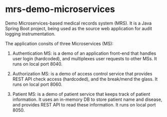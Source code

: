 # mrs-demo-microservices
Demo Microservices-based medical records system (MRS). It is a Java Spring Boot project, being used as the source web application for audit logging instrumentation.

The application consits of three Microservices (MS):
1. Authentication MS: is a demo of an application front-end that handles user login (hardcoded), and multiplexes user requests to other MSs. It runs on local port 8040.

2. Authorization MS: is a demo of access control service that provides REST API check access (hardcoded), and the break/mend the glass. It runs on local port 8060.

3. Patient MS: is a demo of patient service that keeps track of patient information. It uses an in-memory DB to store patient name and disease, and provides REST API to read these information. It runs on local port 8050.
